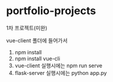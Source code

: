 # portfolio-projects
1차 프로젝트(미완)

vue-client 폴더에 들어가서
1. npm install
2. npm install vue-cli
3. vue-client 실행시에는 npm run serve
4. flask-server 실행시에는 python app.py
